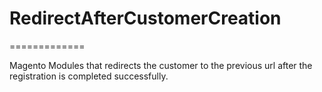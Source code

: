 # RedirectAfterCustomerCreation

=============

Magento Modules that redirects the customer to the previous url after the registration is completed successfully.
